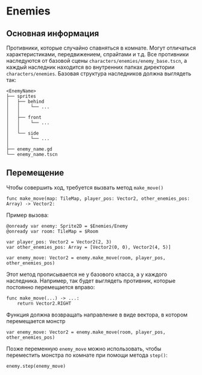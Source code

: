 # Enemies

## Основная информация
Противники, которые случайно спавняться в комнате. Могут отличаться характеристиками, передвижением, спрайтами и т.д. Все противники наследуются от базовой сцены ```characters/enemies/enemy_base.tscn```, а каждый наследник находится во внутренних папках директории ```characters/enemies```. Базовая структура наследников должна выглядеть так:
```
<EnemyName>
├── sprites
│   ├── behind
│   │    └── ...
│   │
│   ├── front
│   │    └── ...
│   │
│   └── side
│        └── ...
│
├── enemy_name.gd
└── enemy_name.tscn
```

## Перемещение
Чтобы совершить ход, требуется вызвать метод ```make_move()```
```gdscript
func make_move(map: TileMap, player_pos: Vector2, other_enemies_pos: Array) -> Vector2:
```
Пример вызова:
```gdscript
@onready var enemy: Sprite2D = $Enemies/Enemy
@onready var room: TileMap = $Room

var player_pos: Vector2 = Vector2(2, 3)
var other_enemies_pos: Array = [Vector2(0, 0), Vector2(4, 5)]

var enemy_move: Vector2 = enemy.make_move(room, player_pos, other_enemies_pos)
```

Этот метод прописывается не у базового класса, а у каждого наследника. Например, так будет выглядеть противник, которые постоянно перемещается вправо:
```gdscript
func make_move(...) -> ...:
	return Vector2.RIGHT
```
Функция должна возвращать направление в виде вектора, в котором перемещается монстр
```gdscript
var enemy_move: Vector2 = enemy.make_move(room, player_pos, other_enemies_pos)
```

Позже переменную ```enemy_move``` можно использовать, чтобы переместить монстра по комнате при помощи метода ```step()```:
```gdscript
enemy.step(enemy_move)
```
